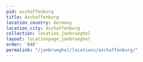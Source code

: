 ```yaml
---
pid: aschaffenburg
title: Aschaffenburg
location_country: Germany
location_city: Aschaffenburg
collection: location_janbrueghel
layout: locationpage_janbrueghel
order: '048'
permalink: "/janbrueghel/locations/aschaffenburg/"
---
```


